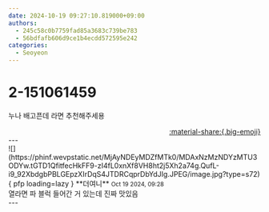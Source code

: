 ```yaml
---
date: 2024-10-19 09:27:10.819000+09:00
authors:
  - 245c58c0b7759fad85a3683c739be783
  - 56bdfafb606d9ce1b4ecdd572595e242
categories:
  - Seoyeon
---
```


# 2-151061459

<div class="post-container" markdown="1">
<div class="content-container md-sidebar__scrollwrap" markdown="1">

누나 배고픈데 라면 추천해주세용

</div>
</div>

<div style="text-align: right;" markdown="1">
<a href="https://weverse.io/fromis9/fanpost/2-151061459" style="text-align: right;">:material-share:{.big-emoji}</a>
</div>
---

<div class="comments-container md-sidebar__scrollwrap" markdown="1">
<div class="comment" markdown="1">
<div class='id-container' markdown="1">
![](https://phinf.wevpstatic.net/MjAyNDEyMDZfMTk0/MDAxNzMzNDYzMTU3ODYw.tGTD1QfitfecHkFF9-zI4fL0xnXf8VH8ht2j5Xh2a74g.QufL-i9_92XbdgbPBLGEpzXIrDqS4JTDRCqprDbYdJIg.JPEG/image.jpg?type=s72){ pfp loading=lazy }
**<span class="artist">더여니</span>** <small>Oct 19 2024, 09:28</small><br>
</div>
<div class='comment-body' markdown="1">
열라면 파 블럭 들어간 거 있는데 진짜 맛있음
</div>
</div>
</div>
---
